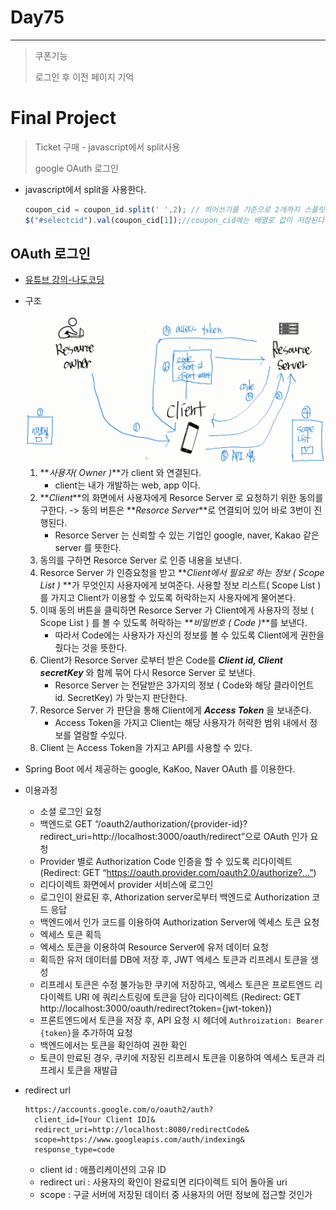 # Day75

---

> 쿠폰기능 
>
> 로그인 후 이전 페이지 기억 

# Final Project

>Ticket 구매 - javascript에서 split사용 
>
>google OAuth 로그인 

- javascript에서 split을 사용한다. 

  ```javascript
  coupon_cid = coupon_id.split(' ',2); // 띄어쓰기를 기준으로 2개까지 스플릿 한다. 
  $("#selectcid").val(coupon_cid[1]);//coupon_cid에는 배열로 값이 저장된다. 따라서 index를 적어주면 split한 값을 꺼낼 수 있다. 
  ```

## OAuth 로그인 

- [유튜브 강의-나도코딩](https://opentutorials.org/course/2473/16571)

- 구조

  <img src="../images/FinalProject/oauth구조.png">

  1. **_사용자( Owner )_**가 client 와 연결된다.
     - client는 내가 개발하는 web, app 이다. 
  2. **_Client_**의 화면에서 사용자에게 Resorce Server 로 요청하기 위한 동의를 구한다. -> 동의 버튼은 **_Resorce Server_**로 연결되어 있어 바로 3번이 진행된다. 
     - Resorce Server 는 신뢰할 수 있는 기업인 google, naver, Kakao 같은 server 를 뜻한다. 
  3. 동의를 구하면 Resorce Server 로 인증 내용을 보낸다. 
  4. Resorce Server 가 인증요청을 받고 **_Client에서 필요로 하는 정보 ( Scope List )_ **가 무엇인지 사용자에게 보여준다. 사용할 정보 리스트( Scope List ) 를 가지고 Client가 이용할 수 있도록 허락하는지 사용자에게 물어본다. 
  5. 이때 동의 버튼을 클릭하면  Resorce Server 가 Client에게 사용자의 정보 ( Scope List ) 를 볼 수 있도록 허락하는  **_비밀번호 ( Code )_**를 보낸다. 
     - 따라서 Code에는 사용자가 자신의 정보를 볼 수 있도록 Client에게 권한을 줬다는 것을 뜻한다. 
  6. Client가 Resorce Server 로부터 받은 Code를 **_Client id, Client secretKey_** 와 함께 묶어 다시 Resorce Server 로 보낸다. 
     - Resorce Server 는 전달받은 3가지의 정보 ( Code와 해당 클라이언트 id. SecretKey) 가 맞는지 판단한다.
  7. Resorce Server 가 판단을 통해 Client에게 **_Access Token_** 을 보내준다. 
     - Access Token을 가지고 Client는 해당 사용자가 허락한 범위 내에서 정보를 열람할 수있다. 
  8. Client 는 Access Token을 가지고 API를 사용할 수 있다. 

- Spring Boot 에서 제공하는 google, KaKoo, Naver OAuth 를 이용한다. 

- 이용과정

  - 소셜 로그인 요청
  - 백엔드로 GET “/oauth2/authorization/{provider-id}?redirect_uri=http://localhost:3000/oauth/redirect”으로 OAuth 인가 요청
  - Provider 별로 Authorization Code 인증을 할 수 있도록 리다이렉트 (Redirect: GET “https://oauth.provider.com/oauth2.0/authorize?…”)
  - 리다이렉트 화면에서 provider 서비스에 로그인
  - 로그인이 완료된 후, Athorization server로부터 백엔드로 Authorization 코드 응답
  - 백엔드에서 인가 코드를 이용하여 Authorization Server에 엑세스 토큰 요청
  - 엑세스 토큰 획득
  - 엑세스 토큰을 이용하여 Resource Server에 유저 데이터 요청
  - 획득한 유저 데이터를 DB에 저장 후, JWT 엑세스 토큰과 리프레시 토큰을 생성
  - 리프레시 토큰은 수정 불가능한 쿠키에 저장하고, 엑세스 토큰은 프로트엔드 리다이렉트 URI 에 쿼리스트링에 토큰을 담아 리다이렉트 (Redirect: GET http://localhost:3000/oauth/redirect?token={jwt-token})
  - 프론트엔드에서 토큰을 저장 후, API 요청 시 헤더에 `Authroization: Bearer {token}`을 추가하여 요청
  - 백엔드에서는 토큰을 확인하여 권한 확인
  - 토큰이 만료된 경우, 쿠키에 저장된 리프레시 토큰을 이용하여 엑세스 토큰과 리프레시 토큰을 재발급

- redirect url

  ```
  https://accounts.google.com/o/oauth2/auth?
    client_id=[Your Client ID]&
    redirect_uri=http://localhost:8080/redirectCode&
    scope=https://www.googleapis.com/auth/indexing&
    response_type=code
  ```

  - client id : 애플리케이션의 고유 ID
  - redirect uri : 사용자의 확인이 완료되면 리다이렉트 되어 돌아올 uri
  - scope : 구글 서버에 저장된 데이터 중 사용자의 어떤 정보에 접근할 것인가
